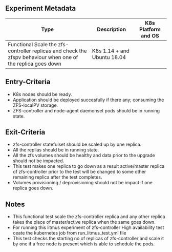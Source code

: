 ## Experiment Metadata

| Type       | Description                                             |  K8s Platform and OS        |
| ---------- | --------------------------------------------------------|  ----------------------     |
| Functional  Scale the zfs-controller replicas and check the zfspv behaviour when one of the replica goes down                 | K8s 1.14 + and Ubuntu 18.04 |

## Entry-Criteria

- K8s nodes should be ready.
- Application should be deployed succesfully if there any; consuming the ZFS-localPV storage.
- ZFS-controller and node-agent daemonset pods should be in running state.

## Exit-Criteria

- zfs-controller statefulset should be scaled up by one replica.
- All the replias should be in running state.
- All the zfs volumes should be healthy and data prior to the upgrade should not be impacted.
- This test makes one replica to go down as a result active/master replica of zfs-controller prior to the test will be changed to some other remaining replica after the test completes.
- Volumes provisioning / deprovisioning should not be impact if one replica goes down.

## Notes

- This functional test scale the zfs-controller replica and any other replica takes the place of master/active replica when the same goes down.
- For running this litmus experiment of zfs-controller High availability test ceate the kubernetes job from run_litmus_test.yml file
- This test checks the starting no of replicas of zfs-controller and scale it by one if a free node is present which is able to schedule the pods.




